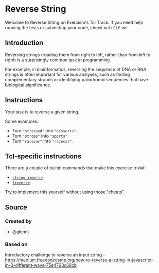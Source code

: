 # Reverse String

Welcome to Reverse String on Exercism's Tcl Track.
If you need help running the tests or submitting your code, check out `HELP.md`.

## Introduction

Reversing strings (reading them from right to left, rather than from left to right) is a surprisingly common task in programming.

For example, in bioinformatics, reversing the sequence of DNA or RNA strings is often important for various analyses, such as finding complementary strands or identifying palindromic sequences that have biological significance.

## Instructions

Your task is to reverse a given string.

Some examples:

- Turn `"stressed"` into `"desserts"`.
- Turn `"strops"` into `"sports"`.
- Turn `"racecar"` into `"racecar"`.

## Tcl-specific instructions

There are a couple of builtin commands that make this exercise trivial:

* [`string reverse`](https://www.tcl.tk/man/tcl/TclCmd/string.htm#M43)
* [`lreverse`](https://www.tcl.tk/man/tcl/TclCmd/lreverse.html)

Try to implement this yourself without using those "cheats".

## Source

### Created by

- @glennj

### Based on

Introductory challenge to reverse an input string - https://medium.freecodecamp.org/how-to-reverse-a-string-in-javascript-in-3-different-ways-75e4763c68cb
